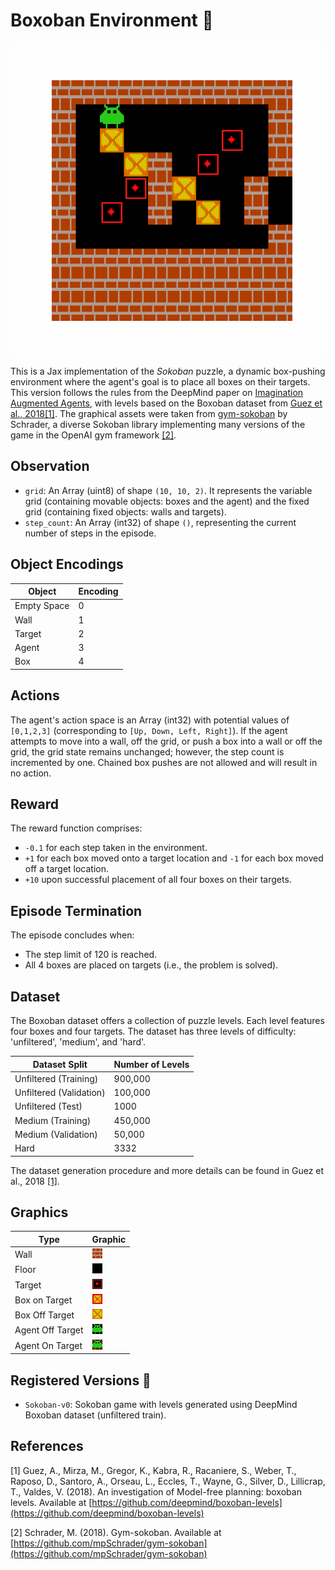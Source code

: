 # Boxoban Environment 👾

<p align="center">
        <img src="../env_anim/sokoban.gif" width="500"/>
</p>

This is a Jax implementation of the _Sokoban_ puzzle, a dynamic box-pushing environment where the agent's goal is to place all boxes on their targets. This version follows the rules from the DeepMind paper on [Imagination Augmented Agents](https://arxiv.org/abs/1707.06203), with levels based on the Boxoban dataset from [Guez et al., 2018](https://github.com/deepmind/boxoban-levels)[[1]](#ref1). The graphical assets were taken from [gym-sokoban](https://github.com/mpSchrader/gym-sokoban) by Schrader, a diverse Sokoban library implementing many versions of the game in the OpenAI gym framework [[2]](#ref2).

## Observation

- `grid`: An Array (uint8) of shape `(10, 10, 2)`. It represents the variable grid (containing movable objects: boxes and the agent) and the fixed grid (containing fixed objects: walls and targets).
- `step_count`: An Array (int32) of shape `()`, representing the current number of steps in the episode.

## Object Encodings

| Object       | Encoding |
|--------------|----------|
| Empty Space  | 0        |
| Wall         | 1        |
| Target       | 2        |
| Agent        | 3        |
| Box          | 4        |

## Actions

The agent's action space is an Array (int32) with potential values of `[0,1,2,3]` (corresponding to `[Up, Down, Left, Right]`). If the agent attempts to move into a wall, off the grid, or push a box into a wall or off the grid, the grid state remains unchanged; however, the step count is incremented by one. Chained box pushes are not allowed and will result in no action.

## Reward

The reward function comprises:
- `-0.1` for each step taken in the environment.
- `+1` for each box moved onto a target location and `-1` for each box moved off a target location.
- `+10` upon successful placement of all four boxes on their targets.

## Episode Termination

The episode concludes when:
- The step limit of 120 is reached.
- All 4 boxes are placed on targets (i.e., the problem is solved).

## Dataset

The Boxoban dataset offers a collection of puzzle levels. Each level features four boxes and four targets. The dataset has three levels of difficulty: 'unfiltered', 'medium', and 'hard'.

| Dataset Split | Number of Levels |
|---------------|------------------|
| Unfiltered (Training) | 900,000          |
| Unfiltered (Validation) | 100,000           |
| Unfiltered (Test) | 1000              |
| Medium (Training) | 450,000          |
| Medium (Validation) | 50,000           |
| Hard | 3332             |


The dataset generation procedure and more details can be found in Guez et al., 2018 <a href="#ref1">[1]</a>.

## Graphics

| Type             | Graphic                                                                                |
|------------------|----------------------------------------------------------------------------------------|
| Wall             | ![Wall](../../jumanji/environments/routing/sokoban/imgs/wall.png)                      |
| Floor            | ![Floor](../../jumanji/environments/routing/sokoban/imgs/floor.png)                    |
| Target    | ![BoxTarget](../../jumanji/environments/routing/sokoban/imgs/box_target.png)           |
| Box on Target    | ![BoxTarget](../../jumanji/environments/routing/sokoban/imgs/box_on_target.png)        |
| Box Off Target   | ![BoxOffTarget](../../jumanji/environments/routing/sokoban/imgs/box.png)               |
| Agent Off Target | ![PlayerOffTarget](../../jumanji/environments/routing/sokoban/imgs/agent.png)          |
| Agent On Target  | ![PlayerOnTarget](../../jumanji/environments/routing/sokoban/imgs/agent_on_target.png) |

## Registered Versions 📖

- `Sokoban-v0`: Sokoban game with levels generated using DeepMind Boxoban dataset (unfiltered train).

## References
<a id="ref1">[1]</a> Guez, A., Mirza, M., Gregor, K., Kabra, R., Racaniere, S., Weber, T., Raposo, D., Santoro, A., Orseau, L., Eccles, T., Wayne, G., Silver, D., Lillicrap, T., Valdes, V. (2018). An investigation of Model-free planning: boxoban levels. Available at [https://github.com/deepmind/boxoban-levels](https://github.com/deepmind/boxoban-levels)

<a id="ref2">[2]</a> Schrader, M. (2018). Gym-sokoban. Available at [https://github.com/mpSchrader/gym-sokoban](https://github.com/mpSchrader/gym-sokoban)
